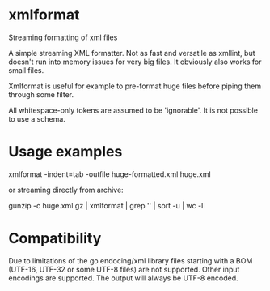 # xmlformat
Streaming formatting of xml files

A simple streaming XML formatter. Not as fast and versatile as xmllint, but doesn't run into memory issues for very big files.
It obviously also works for small files.

Xmlformat is useful for example to pre-format huge files before piping them through some filter. 

All whitespace-only tokens are assumed to be 'ignorable'. It is not possible to use a schema.

# Usage examples

xmlformat -indent=tab -outfile huge-formatted.xml huge.xml   

or streaming directly from archive:

gunzip -c huge.xml.gz | xmlformat | grep '<SomeTag>' | sort -u | wc -l

# Compatibility

Due to limitations of the go endocing/xml library files starting with a BOM (UTF-16, UTF-32 or some UTF-8 files) are not supported. Other input encodings are supported. The output will always be UTF-8 encoded.

